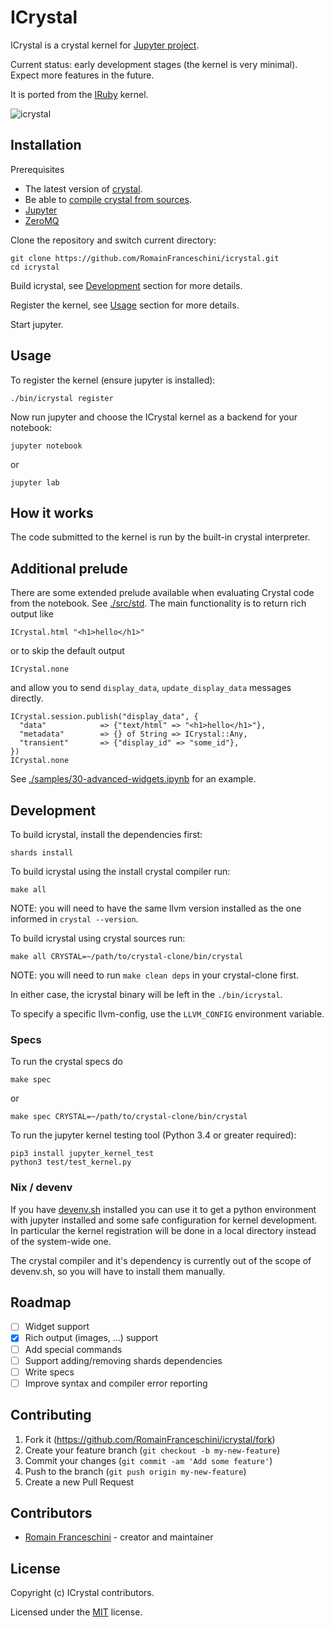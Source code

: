 # ICrystal

ICrystal is a crystal kernel for [Jupyter project](https://jupyter.org/try).

Current status: early development stages (the kernel is very minimal). Expect more features in the future.

It is ported from the [IRuby](https://github.com/SciRuby/iruby) kernel.

![icrystal](https://user-images.githubusercontent.com/470056/81830095-f25cd280-953b-11ea-9922-0f6477399cef.gif)

## Installation

Prerequisites

- The latest version of [crystal](https://crystal-lang.org/).
- Be able to [compile crystal from sources](https://crystal-lang.org/install/from_sources/).
- [Jupyter](https://jupyter.org/)
- [ZeroMQ](https://zeromq.org/)

Clone the repository and switch current directory:

```
git clone https://github.com/RomainFranceschini/icrystal.git
cd icrystal
```

Build icrystal, see [Development](#development) section for more details.

Register the kernel, see [Usage](#usage) section for more details.

Start jupyter.


## Usage

To register the kernel (ensure jupyter is installed):

```
./bin/icrystal register
```

Now run jupyter and choose the ICrystal kernel as a backend for your notebook:

```
jupyter notebook
```

or

```
jupyter lab
```

## How it works

The code submitted to the kernel is run by the built-in crystal interpreter.

## Additional prelude

There are some extended prelude available when evaluating Crystal code from the notebook.
See [./src/std](.src/std). The main functionality is to return rich output like

```crystal
ICrystal.html "<h1>hello</h1>"
```

or to skip the default output

```crystal
ICrystal.none
```

and allow you to send `display_data`, `update_display_data` messages directly.

```crystal
ICrystal.session.publish("display_data", {
  "data"            => {"text/html" => "<h1>hello</h1>"},
  "metadata"        => {} of String => ICrystal::Any,
  "transient"       => {"display_id" => "some_id"},
})
ICrystal.none
```

See [./samples/30-advanced-widgets.ipynb](samples/30-advanced-widgets.ipynb) for an example.

## Development

To build icrystal, install the dependencies first:

```
shards install
```

To build icrystal using the install crystal compiler run:

```
make all
```

NOTE: you will need to have the same llvm version installed as the one informed in `crystal --version`.

To build icrystal using crystal sources run:

```
make all CRYSTAL=~/path/to/crystal-clone/bin/crystal
```

NOTE: you will need to run `make clean deps` in your crystal-clone first.

In either case, the icrystal binary will be left in the `./bin/icrystal`.

To specify a specific llvm-config, use the `LLVM_CONFIG` environment variable.

### Specs

To run the crystal specs do

```
make spec
```

or

```
make spec CRYSTAL=~/path/to/crystal-clone/bin/crystal
```

To run the jupyter kernel testing tool (Python 3.4 or greater required):

```
pip3 install jupyter_kernel_test
python3 test/test_kernel.py
```

### Nix / devenv

If you have [devenv.sh](https://devenv.sh/) installed you can use it to get a python environment with jupyter installed and some safe configuration for kernel development. In particular the kernel registration will be done in a local directory instead of the system-wide one.

The crystal compiler and it's dependency is currently out of the scope of devenv.sh, so you will have to install them manually.

## Roadmap

- [ ] Widget support
- [x] Rich output (images, ...) support
- [ ] Add special commands
- [ ] Support adding/removing shards dependencies
- [ ] Write specs
- [ ] Improve syntax and compiler error reporting

## Contributing

1. Fork it (<https://github.com/RomainFranceschini/icrystal/fork>)
2. Create your feature branch (`git checkout -b my-new-feature`)
3. Commit your changes (`git commit -am 'Add some feature'`)
4. Push to the branch (`git push origin my-new-feature`)
5. Create a new Pull Request

## Contributors

- [Romain Franceschini](https://github.com/RomainFranceschini) - creator and maintainer

## License

Copyright (c) ICrystal contributors.

Licensed under the [MIT](LICENSE) license.
